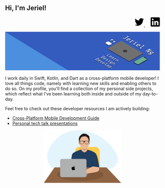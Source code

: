 ## Hi, I'm Jeriel!

<p align='right'>
    <a href="https://twitter.com/jerielng">
        <img src="https://github.com/jerielng/jerielng/blob/master/Assets/twitter.png" width="30" height="30">
    </a>
    &emsp;
    <a href="https://www.linkedin.com/in/jerielng/">
        <img src="https://github.com/jerielng/jerielng/blob/master/Assets/linkedin.png" width="30" height="30" style="margin: 500;">
    </a>
</p>


<p align='center'>
    <img src="https://github.com/jerielng/jerielng/blob/master/Assets/header-banner.png">    
</p>

I work daily in Swift, Kotlin, and Dart as a cross-platform mobile developer! I love all things code, namely with learning new skills and enabling others to do so. On my profile, you'll find a collection of my personal side projects, which reflect what I've been learning both inside and outside of my day-to-day.

Feel free to check out these developer resources I am actively building:
* [Cross-Platform Mobile Development Guide](https://github.com/jerielng/mobile-guide)
* [Personal tech talk presentations](https://github.com/jerielng/presentations)

<p align="center">
    <img src="https://github.com/jerielng/jerielng/blob/master/Assets/jeriel-portrait.png" width="50%" height="50%">    
</p>
